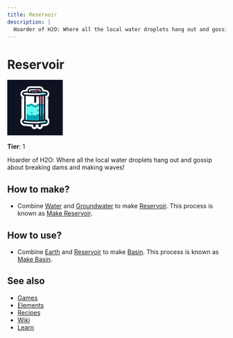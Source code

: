 ```yaml
---
title: Reservoir
description: |
  Hoarder of H2O: Where all the local water droplets hang out and gossip about breaking dams and making waves!
---
```

# Reservoir

![](../images/item.reservoir.png)

**Tier**: 1

Hoarder of H2O: Where all the local water droplets hang out and gossip about breaking dams and making waves!

## How to make?

* Combine [Water](/wiki/elements/water) and [Groundwater](/wiki/elements/groundwater) to make [Reservoir](/wiki/elements/reservoir). This process is known as [Make Reservoir](/wiki/recipes/make-reservoir).

## How to use?

* Combine [Earth](/wiki/elements/earth) and [Reservoir](/wiki/elements/reservoir) to make [Basin](/wiki/elements/basin). This process is known as [Make Basin](/wiki/recipes/make-basin).

## See also

* [Games](/wiki/games)
* [Elements](/wiki/elements)
* [Recipes](/wiki/recipes)
* [Wiki](/wiki/index)
* [Learn](/learn/index)
